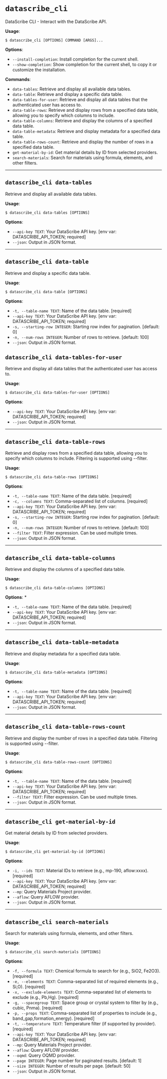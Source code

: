 # `datascribe_cli`

DataScribe CLI - Interact with the DataScribe API.

**Usage**:

```console
$ datascribe_cli [OPTIONS] COMMAND [ARGS]...
```

**Options**:

* `--install-completion`: Install completion for the current shell.
* `--show-completion`: Show completion for the current shell, to copy it or customize the installation.

**Commands**:

* `data-tables`: Retrieve and display all available data tables.
* `data-table`: Retrieve and display a specific data table.
* `data-tables-for-user`: Retrieve and display all data tables that the authenticated user has access to.
* `data-table-rows`: Retrieve and display rows from a specified data table, allowing you to specify which columns to include.
* `data-table-columns`: Retrieve and display the columns of a specified data table.
* `data-table-metadata`: Retrieve and display metadata for a specified data table.
* `data-table-rows-count`: Retrieve and display the number of rows in a specified data table.
* `get-material-by-id`: Get material details by ID from selected providers.
* `search-materials`: Search for materials using formula, elements, and other filters.

---

## `datascribe_cli data-tables`

Retrieve and display all available data tables.

**Usage**:

```console
$ datascribe_cli data-tables [OPTIONS]
```

**Options**:

* `--api-key TEXT`: Your DataScribe API key.  [env var: DATASCRIBE_API_TOKEN; required]
* `--json`: Output in JSON format.

---

## `datascribe_cli data-table`

Retrieve and display a specific data table.

**Usage**:

```console
$ datascribe_cli data-table [OPTIONS]
```

**Options**:

* `-t, --table-name TEXT`: Name of the data table.  [required]
* `--api-key TEXT`: Your DataScribe API key.  [env var: DATASCRIBE_API_TOKEN; required]
* `-s, --starting-row INTEGER`: Starting row index for pagination.  [default: 0]
* `-n, --num-rows INTEGER`: Number of rows to retrieve.  [default: 100]
* `--json`: Output in JSON format.

## `datascribe_cli data-tables-for-user`

Retrieve and display all data tables that the authenticated user has access to.

**Usage**:

```console
$ datascribe_cli data-tables-for-user [OPTIONS]
```

**Options**:

* `--api-key TEXT`: Your DataScribe API key.  [env var: DATASCRIBE_API_TOKEN; required]
* `--json`: Output in JSON format.

---

## `datascribe_cli data-table-rows`

Retrieve and display rows from a specified data table, allowing you to specify which columns to include. Filtering is supported using --filter.

**Usage**:

```console
$ datascribe_cli data-table-rows [OPTIONS]
```

**Options**:

* `-t, --table-name TEXT`: Name of the data table.  [required]
* `-c, --columns TEXT`: Comma-separated list of columns.  [required]
* `--api-key TEXT`: Your DataScribe API key.  [env var: DATASCRIBE_API_TOKEN; required]
* `-s, --starting-row INTEGER`: Starting row index for pagination.  [default: 0]
* `-n, --num-rows INTEGER`: Number of rows to retrieve.  [default: 100]
* `--filter TEXT`: Filter expression. Can be used multiple times.
* `--json`: Output in JSON format.

---

## `datascribe_cli data-table-columns`

Retrieve and display the columns of a specified data table.

**Usage**:

```console
$ datascribe_cli data-table-columns [OPTIONS]
```

**Options**:
*
* `-t, --table-name TEXT`: Name of the data table.  [required]
* `--api-key TEXT`: Your DataScribe API key.  [env var: DATASCRIBE_API_TOKEN; required]
* `--json`: Output in JSON format.

---

## `datascribe_cli data-table-metadata`

Retrieve and display metadata for a specified data table.

**Usage**:

```console
$ datascribe_cli data-table-metadata [OPTIONS]
```

**Options**:

* `-t, --table-name TEXT`: Name of the data table.  [required]
* `--api-key TEXT`: Your DataScribe API key.  [env var: DATASCRIBE_API_TOKEN; required]
* `--json`: Output in JSON format.

---

## `datascribe_cli data-table-rows-count`

Retrieve and display the number of rows in a specified data table. Filtering is supported using --filter.

**Usage**:

```console
$ datascribe_cli data-table-rows-count [OPTIONS]
```

**Options**:

* `-t, --table-name TEXT`: Name of the data table.  [required]
* `--api-key TEXT`: Your DataScribe API key.  [env var: DATASCRIBE_API_TOKEN; required]
* `--filter TEXT`: Filter expression. Can be used multiple times.
* `--json`: Output in JSON format.

---

## `datascribe_cli get-material-by-id`

Get material details by ID from selected providers.

**Usage**:

```console
$ datascribe_cli get-material-by-id [OPTIONS]
```

**Options**:

* `-i, --ids TEXT`: Material IDs to retrieve (e.g., mp-190, aflow:xxxx).  [required]
* `--api-key TEXT`: Your DataScribe API key.  [env var: DATASCRIBE_API_TOKEN; required]
* `--mp`: Query Materials Project provider.
* `--aflow`: Query AFLOW provider.
* `--json`: Output in JSON format.

---

## `datascribe_cli search-materials`

Search for materials using formula, elements, and other filters.

**Usage**:

```console
$ datascribe_cli search-materials [OPTIONS]
```

**Options**:

* `-f, --formula TEXT`: Chemical formula to search for (e.g., SiO2, Fe2O3).  [required]
* `-e, --elements TEXT`: Comma-separated list of required elements (e.g., Si,O).  [required]
* `-x, --exclude-elements TEXT`: Comma-separated list of elements to exclude (e.g., Pb,Hg).  [required]
* `-g, --spacegroup TEXT`: Space group or crystal system to filter by (e.g., cubic, Pnma).  [required]
* `-p, --props TEXT`: Comma-separated list of properties to include (e.g., band_gap,formation_energy).  [required]
* `-t, --temperature TEXT`: Temperature filter (if supported by provider).  [required]
* `--api-key TEXT`: Your DataScribe API key.  [env var: DATASCRIBE_API_TOKEN; required]
* `--mp`: Query Materials Project provider.
* `--aflow`: Query AFLOW provider.
* `--oqmd`: Query OQMD provider.
* `--page INTEGER`: Page number for paginated results.   [default: 1]
* `--size INTEGER`: Number of results per page.   [default: 50]
* `--json`: Output in JSON format.
